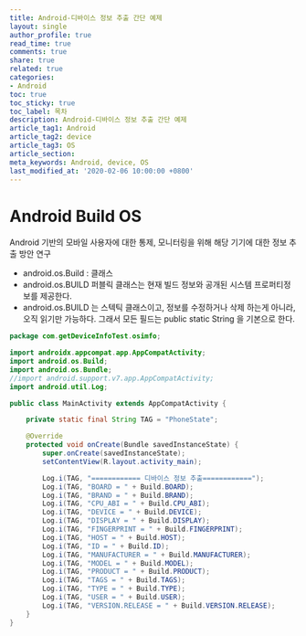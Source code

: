 ```yaml
---
title: Android-디바이스 정보 추출 간단 예제
layout: single
author_profile: true
read_time: true
comments: true
share: true
related: true
categories:
- Android
toc: true
toc_sticky: true
toc_label: 목차
description: Android-디바이스 정보 추출 간단 예제
article_tag1: Android
article_tag2: device
article_tag3: OS
article_section:  
meta_keywords: Android, device, OS
last_modified_at: '2020-02-06 10:00:00 +0800'
---
```


# Android Build OS

Android 기반의 모바일 사용자에 대한 통제, 모니터링을 위해 해당 기기에 대한 정보 추출 방안 연구

- android.os.Build : 클래스
- android.os.BUILD 퍼블릭 클래스는 현재 빌드 정보와 공개된 시스템 프로퍼티정보를 제공한다.
- android.os.BUILD 는 스텍틱 클래스이고, 정보를 수정하거나 삭제 하는게 아니라, 오직 읽기만 가능하다. 그래서 모든 필드는 public static String 을 기본으로 한다.


```java
package com.getDeviceInfoTest.osimfo;

import androidx.appcompat.app.AppCompatActivity;
import android.os.Build;
import android.os.Bundle;
//import android.support.v7.app.AppCompatActivity;
import android.util.Log;

public class MainActivity extends AppCompatActivity {

    private static final String TAG = "PhoneState";

    @Override
    protected void onCreate(Bundle savedInstanceState) {
        super.onCreate(savedInstanceState);
        setContentView(R.layout.activity_main);

        Log.i(TAG, "============ 디바이스 정보 추출============");
        Log.i(TAG, "BOARD = " + Build.BOARD);
        Log.i(TAG, "BRAND = " + Build.BRAND);
        Log.i(TAG, "CPU_ABI = " + Build.CPU_ABI);
        Log.i(TAG, "DEVICE = " + Build.DEVICE);
        Log.i(TAG, "DISPLAY = " + Build.DISPLAY);
        Log.i(TAG, "FINGERPRINT = " + Build.FINGERPRINT);
        Log.i(TAG, "HOST = " + Build.HOST);
        Log.i(TAG, "ID = " + Build.ID);
        Log.i(TAG, "MANUFACTURER = " + Build.MANUFACTURER);
        Log.i(TAG, "MODEL = " + Build.MODEL);
        Log.i(TAG, "PRODUCT = " + Build.PRODUCT);
        Log.i(TAG, "TAGS = " + Build.TAGS);
        Log.i(TAG, "TYPE = " + Build.TYPE);
        Log.i(TAG, "USER = " + Build.USER);
        Log.i(TAG, "VERSION.RELEASE = " + Build.VERSION.RELEASE);
    }
}
```